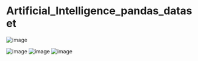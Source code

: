 # Artificial_Intelligence_pandas_dataset


![image](https://user-images.githubusercontent.com/114800813/231850729-cd06eb50-1bf5-427c-9200-3635c8cead84.png)

![image](https://user-images.githubusercontent.com/114800813/231850762-5134de52-b985-4947-9d2a-aa7e4129f53e.png)
![image](https://user-images.githubusercontent.com/114800813/231850822-cfaf3657-934a-4966-81a1-e05f269a144d.png)
![image](https://user-images.githubusercontent.com/114800813/231850839-7456a949-a2f7-47ec-9d46-c750d636a715.png)
